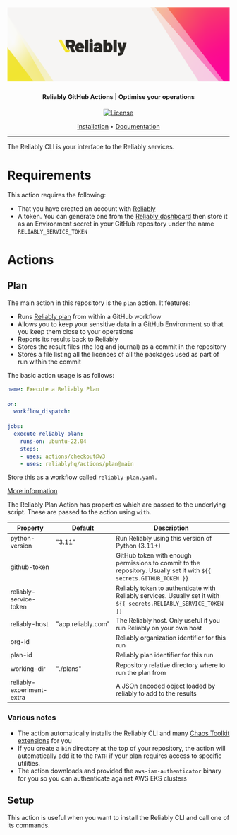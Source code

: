 <h2 align="center">
  <br>
  <p align="center"><img src="https://raw.githubusercontent.com/reliablyhq/cli/main/public/logo.png"></p>
</h2>

<h4 align="center">Reliably GitHub Actions | Optimise your operations</h4>

<p align="center">
   <a href="https://github.com/reliablyhq/actions/blob/master/LICENSE.md">
   <img alt="License" src="https://img.shields.io/github/license/reliablyhq/cli">
</p>

<p align="center">
  <a href="#installation">Installation</a> •
  <a href="https://reliably.com/docs/cli/">Documentation</a>
</p>

---

The Reliably CLI is your interface to the Reliably services. 


# Requirements

This action requires the following:

* That you have created an account with [Reliably][reliably]
* A token. You can generate one from the [Reliably dashboard](token) then
  store it as an Environment secret in your GitHub repository under the name
  `RELIABLY_SERVICE_TOKEN`

[reliably]: https://reliably.com
[token]: https://app.reliably.com/settings/tokens/


# Actions

## Plan

[plan]: https://reliably.com/docs/concepts/plans/

The main action in this repository is the `plan` action. It features:

* Runs [Reliably plan](plan) from within a GitHub workflow
* Allows you to keep your sensitive data in a GitHub Environment so that
  you keep them close to your operations
* Reports its results back to Reliably
* Stores the result files (the log and journal) as a commit in the repository
* Stores a file listing all the licences of all the packages used as part
  of run within the commit

The basic action usage is as follows:

```yaml
name: Execute a Reliably Plan

on:
  workflow_dispatch:

jobs:
  execute-reliably-plan:
    runs-on: ubuntu-22.04
    steps:
    - uses: actions/checkout@v3
    - uses: reliablyhq/actions/plan@main
```

Store this as a workflow called `reliably-plan.yaml`.

[More information](https://reliably.com/docs/deployment/#github-1)

The Reliably Plan Action has properties which are passed to the underlying script.
These are passed to the action using `with`.

| Property | Default | Description |
| --- | --- | --- |
| python-version | "3.11" | Run Reliably using this version of Python (3.11+) |
| github-token | | GitHub token with enough permissions to commit to the repository. Usually set it with `${{ secrets.GITHUB_TOKEN }}` |
| reliably-service-token | | Reliably token to authenticate with Reliably services. Usually set it with `${{ secrets.RELIABLY_SERVICE_TOKEN }}` |
| reliably-host | "app.reliably.com" | The Reliably host. Only useful if you run Reliably on your own host |
| org-id | | Reliably organization identifier for this run |
| plan-id | | Reliably plan identifier for this run |
| working-dir | "./plans" | Repository relative directory where to run the plan from |
| reliably-experiment-extra | | A JSOn encoded object loaded by reliably to add to the results |


### Various notes

* The action automatically installs the Reliably CLI and many
  [Chaos Toolkit extensions](ctk) for you
* If you create a `bin` directory at the top of your repository, the
  action will automatically add it to the `PATH` if your plan requires access
  to specific utilities.
* The action downloads and provided the `aws-iam-authenticator` binary for you
  so you can authenticate against AWS EKS clusters


[ctk]: https://github.com/reliablyhq/actions/blob/main/pyproject.toml#L8

## Setup

This action is useful when you want to install the Reliably CLI and call one
of its commands.